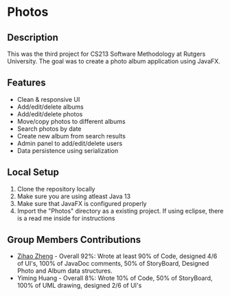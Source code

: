 # Photos


## Description
This was the third project for CS213 Software Methodology at Rutgers University. The goal was to create a photo album application using JavaFX.

## Features
* Clean & responsive UI
* Add/edit/delete albums
* Add/edit/delete photos
* Move/copy photos to different albums
* Search photos by date
* Create new album from search results 
* Admin panel to add/edit/delete users
* Data persistence using serialization

## Local Setup
1. Clone the repository locally
2. Make sure you are using atleast Java 13
3. Make sure that JavaFX is configured properly
4. Import the "Photos" directory as a existing project. If using eclipse, there is a read me inside for instructions

## Group Members Contributions

- [Zihao Zheng](https://github.com/zhengzihao2002) - Overall 92%: Wrote at least 90% of Code, designed 4/6 of UI's, 100% of JavaDoc comments, 50% of StoryBoard, Designed Photo and Album data structures.
- Yiming Huang - Overall 8%: Wrote 10% of Code, 50% of StoryBoard, 100% of UML drawing, designed 2/6 of UI's

